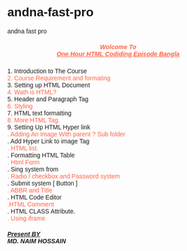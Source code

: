 # andna-fast-pro
andna fast pro
<!DOCTYPE html>
<html>
<head>
  <meta charset="utf-8">
  <meta name="viewport" content="width=device-width, initial-scale=1">
  <title>fast project</title>
  <style>
    body{
      padding: 0 px;
      margin: 0 px;
      font-family: sans-serif;
    }
.hadder h5{
  text-align: center;
  color: tomato;}

.contant{
padding-left: 540px;

}
.taxtcolor{
  color: tomato;
}

.foutter{
  color: tomato;
 padding-left: 740px;
}

  </style>


</head>
<body>
<div class="hadder">
<h5 >Wolcome To <br><ins>One Hour HTML Codiding Episode Bangla</ins></h5>

  <p>
  <div class="contant"> 
    1. Introduction to The Course <br>
    <div class="taxtcolor">2. Course Requirement and formating <br></div>
    3. Setting up HTML Document<br>
    <div class="taxtcolor">4. Wath is HTML? <br></div>
    5. Header and Paragraph Tag <br>
    <div class="taxtcolor">6. Styling <br></div>
    7. HTML text formatting <br>
    <div class="taxtcolor">8. More HTML Tag. <br></div>
    9. Setting Up HTML Hyper link <br>
    <div class="taxtcolor">. Adding An Image With parent ? Sub folder <br></div>
    . Add Hyper Link to image Tag<br>
    <div class="taxtcolor">. HTML list. <br></div>
    . Formatting HTML Table <br>
    <div class="taxtcolor">. Html Form <br></div>
    . Sing system from <br>
    <div class="taxtcolor">. Radio / checkbox and Password system <br></div>
    . Submit system [ Button ]
 <br>
    <div class="taxtcolor">. ABBR and Title <br></div>
    . HTML Code Editor <br>
    <div class="taxtcolor">.HTML Comment <br></div>
    . HTML CLASS Attribute.<br>
    <div class="taxtcolor">.  Using iframe <br></div>



</div>
  </p> 
</div>

 <div class="foutter">
   
   <h5><ins> Present BY <br></ins> MD. NAIM HOSSAIN</h5></h5>
   


 </div>
</body>
</html>
